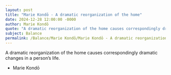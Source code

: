 ```yaml
---
layout: post
title: "Marie Kondō - A dramatic reorganization of the home"
date: 2024-12-28 12:00:00 -0000
author: Marie Kondō
quote: "A dramatic reorganization of the home causes correspondingly dramatic changes in a person’s life."
subject: Balance
permalink: /Balance/Marie Kondō/Marie Kondō - A dramatic reorganization of the home
---
```


A dramatic reorganization of the home causes correspondingly dramatic changes in a person’s life.

- Marie Kondō
